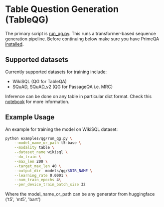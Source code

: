 # Table Question Generation (TableQG)

The primary script is [run_qg.py](./run_qg.py).  This runs a transformer-based sequence generation pipeline.
Before continuing below make sure you have PrimeQA [installed](../../README.md#Installation).

## Supported datasets
Currently supported datasets for training include:
- WikiSQL (QG for TableQA)
- SQuAD, SQuAD_v2 (QG for PassageQA i.e. MRC)

Inference can be done on any table in particular dict format. Check this [notebook](../../notebooks/tableqg/tableqg_inference.ipynb) for more information.

## Example Usage
An example for training the model on WikiSQL dataset:

```bash
python examples/qg/run_qg.py \
    --model_name_or_path t5-base \
    --modality table \
    --dataset_name wikisql \
    --do_train \
    --max_len 200 \
    --target_max_len 40 \
    --output_dir  models/qg/$DIR_NAME \
    --learning_rate 0.0001 \
    --num_train_epochs 4\
    --per_device_train_batch_size 32
```
Where the model_name_or_path can be any generator from huggingface ('t5', 'mt5', 'bart')
